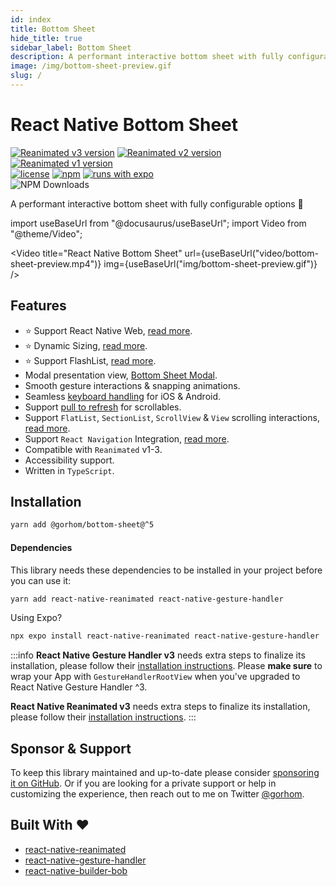 ```yaml
---
id: index
title: Bottom Sheet
hide_title: true
sidebar_label: Bottom Sheet
description: A performant interactive bottom sheet with fully configurable options 🚀
image: /img/bottom-sheet-preview.gif
slug: /
---
```


<head>
  <title>React Native Bottom Sheet</title>
</head>

# React Native Bottom Sheet

[![Reanimated v3 version](https://img.shields.io/github/package-json/v/gorhom/react-native-bottom-sheet/master?label=Reanimated%20v3&style=flat-square)](https://www.npmjs.com/package/@gorhom/bottom-sheet) [![Reanimated v2 version](https://img.shields.io/github/package-json/v/gorhom/react-native-bottom-sheet/v4?label=Reanimated%20v2&style=flat-square)](https://www.npmjs.com/package/@gorhom/bottom-sheet)  [![Reanimated v1 version](https://img.shields.io/github/package-json/v/gorhom/react-native-bottom-sheet/v2?label=Reanimated%20v1&style=flat-square)](https://www.npmjs.com/package/@gorhom/bottom-sheet)<br />
[![license](https://img.shields.io/npm/l/@gorhom/bottom-sheet?style=flat-square)](https://www.npmjs.com/package/@gorhom/bottom-sheet) [![npm](https://img.shields.io/badge/types-included-blue?style=flat-square)](https://www.npmjs.com/package/@gorhom/bottom-sheet) [![runs with expo](https://img.shields.io/badge/Runs%20with%20Expo-4630EB.svg?style=flat-square&logo=EXPO&labelColor=f3f3f3&logoColor=000)](https://expo.io/) <br /> ![NPM Downloads](https://img.shields.io/npm/dw/%40gorhom%2Fbottom-sheet?style=flat-square)

A performant interactive bottom sheet with fully configurable options 🚀

import useBaseUrl from "@docusaurus/useBaseUrl";
import Video from "@theme/Video";

<Video
	title="React Native Bottom Sheet"
	url={useBaseUrl("video/bottom-sheet-preview.mp4")}
	img={useBaseUrl("img/bottom-sheet-preview.gif")}
/>

## Features

- ⭐️ Support React Native Web, [read more](./web-support).
- ⭐️ Dynamic Sizing, [read more](./dynamic-sizing).
- ⭐️ Support FlashList, [read more](./components/bottomsheetflashlist).
- Modal presentation view, [Bottom Sheet Modal](./modal).
- Smooth gesture interactions & snapping animations.
- Seamless [keyboard handling](./keyboard-handling) for iOS & Android.
- Support [pull to refresh](./pull-to-refresh) for scrollables.
- Support `FlatList`, `SectionList`, `ScrollView` & `View` scrolling interactions, [read more](./scrollables).
- Support `React Navigation` Integration, [read more](./react-navigation-integration).
- Compatible with `Reanimated` v1-3.
- Accessibility support.
- Written in `TypeScript`.

## Installation

```bash
yarn add @gorhom/bottom-sheet@^5
```

#### Dependencies

This library needs these dependencies to be installed in your project before you can use it:

```bash
yarn add react-native-reanimated react-native-gesture-handler
```

Using Expo?

```bash
npx expo install react-native-reanimated react-native-gesture-handler
```

:::info
**React Native Gesture Handler v3** needs extra steps to finalize its installation, please follow their [installation instructions](https://docs.swmansion.com/react-native-gesture-handler/docs/fundamentals/installation). Please **make sure** to wrap your App with `GestureHandlerRootView` when you've upgraded to React Native Gesture Handler ^3.

**React Native Reanimated v3** needs extra steps to finalize its installation, please follow their [installation instructions](https://docs.swmansion.com/react-native-reanimated/docs/fundamentals/getting-started).
:::

## Sponsor & Support

To keep this library maintained and up-to-date please consider [sponsoring it on GitHub](https://github.com/sponsors/gorhom). Or if you are looking for a private support or help in customizing the experience, then reach out to me on Twitter [@gorhom](https://twitter.com/gorhom).

## Built With ❤️

- [react-native-reanimated](https://github.com/software-mansion/react-native-reanimated)
- [react-native-gesture-handler](https://github.com/software-mansion/react-native-gesture-handler)
- [react-native-builder-bob](https://github.com/callstack/react-native-builder-bob)
